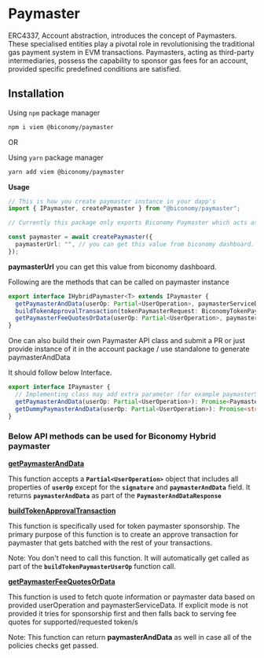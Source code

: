 # **Paymaster**

ERC4337, Account abstraction, introduces the concept of Paymasters. These specialised entities play a pivotal role in revolutionising the traditional gas payment system in EVM transactions. Paymasters, acting as third-party intermediaries, possess the capability to sponsor gas fees for an account, provided specific predefined conditions are satisfied.

## Installation

Using `npm` package manager

```bash
npm i viem @biconomy/paymaster
```

OR

Using `yarn` package manager

```bash
yarn add viem @biconomy/paymaster
```

**Usage**

```typescript
// This is how you create paymaster instance in your dapp's
import { IPaymaster, createPaymaster } from "@biconomy/paymaster";

// Currently this package only exports Biconomy Paymaster which acts as a Hybrid paymaster for gas abstraction. You can sponsor user transactions but can also make users pay gas in supported ERC20 tokens.

const paymaster = await createPaymaster({
  paymasterUrl: "", // you can get this value from biconomy dashboard. https://dashboard.biconomy.io
});
```

**paymasterUrl** you can get this value from biconomy dashboard.

Following are the methods that can be called on paymaster instance

```typescript
export interface IHybridPaymaster<T> extends IPaymaster {
  getPaymasterAndData(userOp: Partial<UserOperation>, paymasterServiceData?: T): Promise<PaymasterAndDataResponse>;
  buildTokenApprovalTransaction(tokenPaymasterRequest: BiconomyTokenPaymasterRequest): Promise<Transaction>;
  getPaymasterFeeQuotesOrData(userOp: Partial<UserOperation>, paymasterServiceData: FeeQuotesOrDataDto): Promise<FeeQuotesOrDataResponse>;
}
```

One can also build their own Paymaster API class and submit a PR or just provide instance of it in the account package / use standalone to generate paymasterAndData

It should follow below Interface.

```typescript
export interface IPaymaster {
  // Implementing class may add extra parameter (for example paymasterServiceData with it's own type) in below function signature
  getPaymasterAndData(userOp: Partial<UserOperation>): Promise<PaymasterAndDataResponse>;
  getDummyPaymasterAndData(userOp: Partial<UserOperation>): Promise<string>;
}
```

### Below API methods can be used for Biconomy Hybrid paymaster

**[getPaymasterAndData](https://bcnmy.github.io/biconomy-client-sdk/classes/Paymaster.html#getPaymasterAndData)**

This function accepts a **`Partial<UserOperation>`** object that includes all properties of **`userOp`** except for the **`signature`** and **`paymasterAndData`** field. It returns **`paymasterAndData`** as part of the **`PaymasterAndDataResponse`**

**[buildTokenApprovalTransaction](https://bcnmy.github.io/biconomy-client-sdk/classes/Paymaster.html#buildTokenApprovalTransaction)**

This function is specifically used for token paymaster sponsorship. The primary purpose of this function is to create an approve transaction for paymaster that gets batched with the rest of your transactions.

Note: You don't need to call this function. It will automatically get called as part of the **`buildTokenPaymasterUserOp`** function call.

**[getPaymasterFeeQuotesOrData](https://bcnmy.github.io/biconomy-client-sdk/classes/Paymaster.html#getPaymasterFeeQuotesOrData)**

This function is used to fetch quote information or paymaster data based on provided userOperation and paymasterServiceData. If explicit mode is not provided it tries for sponsorship first and then falls back to serving fee quotes for supported/requested token/s

Note: This function can return **paymasterAndData** as well in case all of the policies checks get passed.

